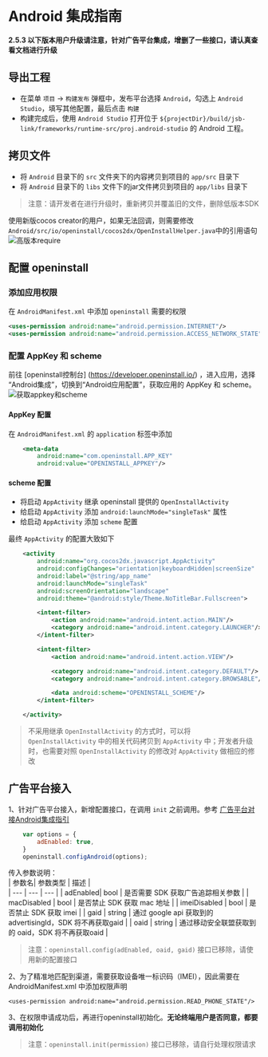 # Android 集成指南

**2.5.3 以下版本用户升级请注意，针对广告平台集成，增删了一些接口，请认真查看文档进行升级**

## 导出工程
- 在菜单 `项目` -> `构建发布` 弹框中，发布平台选择 `Android`，勾选上 `Android Studio`，填写其他配置，最后点击 `构建`
- 构建完成后，使用 `Android Studio` 打开位于 `${projectDir}/build/jsb-link/frameworks/runtime-src/proj.android-studio` 的 Android 工程。

## 拷贝文件
- 将 `Android` 目录下的 `src` 文件夹下的内容拷贝到项目的 `app/src` 目录下
- 将 `Android` 目录下的 `libs` 文件下的jar文件拷贝到项目的 `app/libs` 目录下

> 注意：请开发者在进行升级时，重新拷贝并覆盖旧的文件，删除低版本SDK 

使用新版cocos creator的用户，如果无法回调，则需要修改 `Android/src/io/openinstall/cocos2dx/OpenInstallHelper.java`中的引用语句  
![高版本require](res/android_require.jpg)

## 配置 openinstall

### 添加应用权限

在 `AndroidManifest.xml` 中添加 `openinstall` 需要的权限

``` xml
<uses-permission android:name="android.permission.INTERNET"/>
<uses-permission android:name="android.permission.ACCESS_NETWORK_STATE"/>
```

### 配置 AppKey 和 scheme
前往 [openinstall控制台] (https://developer.openinstall.io/) ，进入应用，选择 “Android集成”，切换到“Android应用配置”，获取应用的 AppKey 和 scheme。  
![获取appkey和scheme](https://res.cdn.openinstall.io/doc/android-info.jpg)

#### AppKey 配置
在 `AndroidManifest.xml` 的 `application` 标签中添加

``` xml
    <meta-data
        android:name="com.openinstall.APP_KEY"
        android:value="OPENINSTALL_APPKEY"/>
```
#### scheme 配置
- 将启动 `AppActivity` 继承 openinstall 提供的 `OpenInstallActivity`
- 给启动 `AppActivity` 添加 `android:launchMode="singleTask"` 属性
- 给启动 `AppActivity` 添加 `scheme` 配置

最终 `AppActivity` 的配置大致如下
``` xml
    <activity
        android:name="org.cocos2dx.javascript.AppActivity"
        android:configChanges="orientation|keyboardHidden|screenSize"
        android:label="@string/app_name"
        android:launchMode="singleTask"
        android:screenOrientation="landscape"
        android:theme="@android:style/Theme.NoTitleBar.Fullscreen">

        <intent-filter>
            <action android:name="android.intent.action.MAIN"/>
            <category android:name="android.intent.category.LAUNCHER"/>
        </intent-filter>

        <intent-filter>
            <action android:name="android.intent.action.VIEW"/>

            <category android:name="android.intent.category.DEFAULT"/>
            <category android:name="android.intent.category.BROWSABLE"/>

            <data android:scheme="OPENINSTALL_SCHEME"/>
        </intent-filter>

    </activity>
```
> 不采用继承 `OpenInstallActivity` 的方式时，可以将 `OpenInstallActivity` 中的相关代码拷贝到 `AppActivity` 中；开发者升级时，也需要对照 `OpenInstallActivity` 的修改对 `AppActivity` 做相应的修改

## 广告平台接入
1、针对广告平台接入，新增配置接口，在调用 `init` 之前调用。参考 [广告平台对接Android集成指引](https://www.openinstall.io/doc/ad_android.html)
``` js
    var options = {
        adEnabled: true, 
    }
    openinstall.configAndroid(options);
```
传入参数说明：   
| 参数名| 参数类型 | 描述 |  
| --- | --- | --- |
| adEnabled| bool | 是否需要 SDK 获取广告追踪相关参数 |
| macDisabled | bool | 是否禁止 SDK 获取 mac 地址 |
| imeiDisabled | bool | 是否禁止 SDK 获取 imei |
| gaid | string | 通过 google api 获取到的 advertisingId，SDK 将不再获取gaid |
| oaid | string | 通过移动安全联盟获取到的 oaid，SDK 将不再获取oaid |

> 注意：`openinstall.config(adEnabled, oaid, gaid)` 接口已移除，请使用新的配置接口  

2、为了精准地匹配到渠道，需要获取设备唯一标识码（IMEI），因此需要在 AndroidManifest.xml 中添加权限声明 
```
<uses-permission android:name="android.permission.READ_PHONE_STATE"/>
```
3、在权限申请成功后，再进行openinstall初始化。**无论终端用户是否同意，都要调用初始化**
> 注意：`openinstall.init(permission)` 接口已移除，请自行处理权限请求
